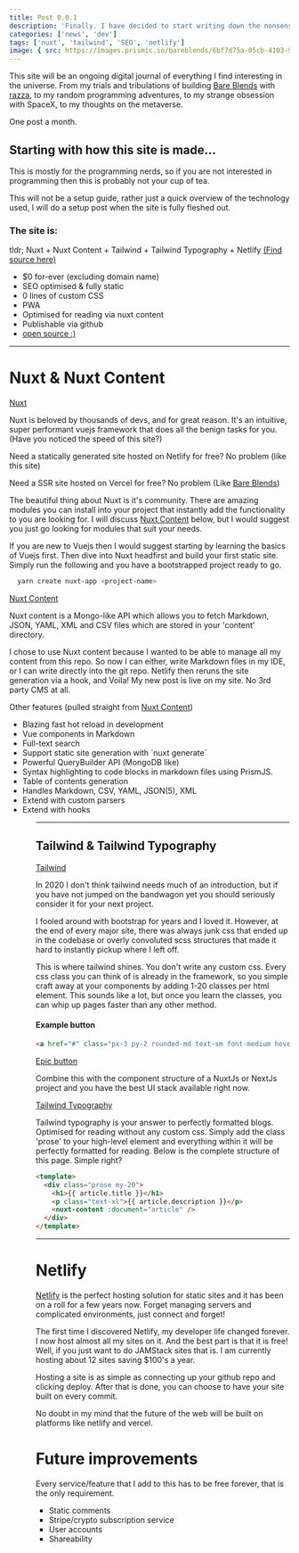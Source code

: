 ```yaml
---
title: Post 0.0.1
description: 'Finally. I have decided to start writing down the nonsense in my head.'
categories: ['news', 'dev']
tags: ['nuxt', 'tailwind', 'SEO', 'netlify']
image: { src: https://images.prismic.io/bareblends/6bf7d75a-05cb-4103-9688-d01914ff45cc_bare-mushies.jpg, alt: "mushrooms"}
---
```


This site will be an ongoing digital journal of everything I find interesting in the universe. From my trials and tribulations of building <a href="https://bareblends.com.au">Bare Blends</a> with <a href="https://github.com/razza12">razza</a>, to my random programming adventures, to my strange obsession with SpaceX, to my thoughts on the metaverse.

One post a month.

## Starting with how this site is made...


This is mostly for the programming nerds, so if you are not interested in programming then this is probably not your cup of tea. 

This will not be a setup guide, rather just a quick overview of the technology used, I will do a setup post when the site is fully fleshed out.

### The site is:
tldr; Nuxt + Nuxt Content + Tailwind + Tailwind Typography + Netlify
<a href="https://github.com/oscarmanderj/personal-site">(Find source here)</a>
<ul>
    <li>$0 for-ever (excluding domain name)</li>
    <li>SEO optimised & fully static</li>
    <li>0 lines of custom CSS</li>
    <li>PWA</li>
    <li>Optimised for reading via nuxt content</li>
    <li>Publishable via github</li>
    <li><a href="https://github.com/oscarmanderj/personal-site">open source :)</a></li>
</ul>

<hr>

# Nuxt & Nuxt Content
<a href="https://nuxtjs.org/">Nuxt</a>

Nuxt is beloved by thousands of devs, and for great reason. It's an intuitive, super performant vuejs framework that does all the benign tasks for you. (Have you noticed the speed of this site?)

Need a statically generated site hosted on Netlify for free? No problem (like this site)

Need a SSR site hosted on Vercel for free? No problem (Like <a href="https://bareblends.com.au">Bare Blends</a>)

The beautiful thing about Nuxt is it's community. There are amazing modules you can install into your project that instantly add the functionality to you are looking for. I will discuss <a href="https://content.nuxtjs.org/">Nuxt Content</a> below, but I would suggest you just go looking for modules that suit your needs.

If you are new to Vuejs then I would suggest starting by learning the basics of Vuejs first. Then dive into Nuxt headfirst and build your first static site. Simply run the following and you have a bootstrapped project ready to go.



```bash
  yarn create nuxt-app <project-name>
```


<a href="https://content.nuxtjs.org/">Nuxt Content</a>

Nuxt content is a Mongo-like API which allows you to fetch Markdown, JSON, YAML, XML and CSV files which are stored in your 'content' directory. 

I chose to use Nuxt content because I wanted to be able to manage all my content from this repo. So now I can either, write Markdown files in my IDE, or I can write directly into the git repo. Netlify then reruns the site generation via a hook, and Voila! My new post is live on my site. No 3rd party CMS at all.

Other features (pulled straight from <a href="https://content.nuxtjs.org/">Nuxt Content</a>)
<ul>
<li>Blazing fast hot reload in development</li>
<li>Vue components in Markdown</li>
<li>Full-text search</li>
<li>Support static site generation with `nuxt generate`</li>
<li>Powerful QueryBuilder API (MongoDB like)</li>
<li>Syntax highlighting to code blocks in markdown files using PrismJS.</li>
<li>Table of contents generation</li>
<li>Handles Markdown, CSV, YAML, JSON(5), XML</li>
<li>Extend with custom parsers</li>
<li>Extend with hooks</li>
<ul>
<hr>

## Tailwind & Tailwind Typography
<a href="https://v1.tailwindcss.com/">Tailwind</a>


In 2020 I don't think tailwind needs much of an introduction, but if you have not jumped on the bandwagon yet you should seriously consider it for your next project.

I fooled around with bootstrap for years and I loved it. However, at the end of every major site, there was always junk css that ended up in the codebase or overly convoluted scss structures that made it hard to instantly pickup where I left off.

This is where tailwind shines. You don't write any custom css. Every css class you can think of is already in the framework, so you simple craft away at your components by adding 1-20 classes per html element. This sounds like a lot, but once you learn the classes, you can whip up pages faster than any other method.

#### Example button


```html
<a href="#" class="px-3 py-2 rounded-md text-sm font-medium hover:text-white hover:bg-purple-800 uppercase bg-purple-200 hover:shadow-lg hover:-translate-y-2 transform duration-150">button</a>
```



<a href="#" class="px-3 py-2 rounded-md text-sm font-medium hover:text-white hover:bg-purple-800 uppercase bg-purple-200 hover:shadow-lg hover:-translate-y-2 transform duration-150">Epic button</a>

Combine this with the component structure of a NuxtJs or NextJs project and you have the best UI stack available right now. 


<a href="https://github.com/tailwindlabs/tailwindcss-typography">Tailwind Typography</a>

Tailwind typography is your answer to perfectly formatted blogs. Optimised for reading without any custom css. Simply add the class 'prose' to your high-level element and everything within it will be perfectly formatted for reading. Below is the complete structure of this page. Simple right?


  ```html
  <template>
    <div class="prose my-20">
      <h1>{{ article.title }}</h1>
      <p class="text-xl">{{ article.description }}</p>
      <nuxt-content :document="article" />
    </div>
  </template>
  ```

<hr>

# Netlify

<a href="https://www.netlify.com/">Netlify</a> is the perfect hosting solution for static sites and it has been on a roll for a few years now. Forget managing servers and complicated environments, just connect and forget!

The first time I discovered Netlify, my developer life changed forever. I now host almost all my sites on it. And the best part is that it is free! Well, if you just want to do JAMStack sites that is. I am currently hosting about 12 sites saving $100's a year.

Hosting a site is as simple as connecting up your github repo and clicking deploy. After that is done, you can choose to have your site built on every commit. 

No doubt in my mind that the future of the web will be built on platforms like netlify and vercel.



# Future improvements

Every service/feature that I add to this has to be free forever, that is the only requirement.

<ul>
<li>Static comments</li>
<li>Stripe/crypto subscription service</li>
<li>User accounts</li>
<li>Shareability</li>
<ul>
